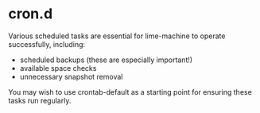 # cron.d

Various scheduled tasks are essential for lime-machine to operate successfully, including:

* scheduled backups (these are especially important!)
* available space checks
* unnecessary snapshot removal

You may wish to use crontab-default as a starting point for ensuring these tasks run regularly.


